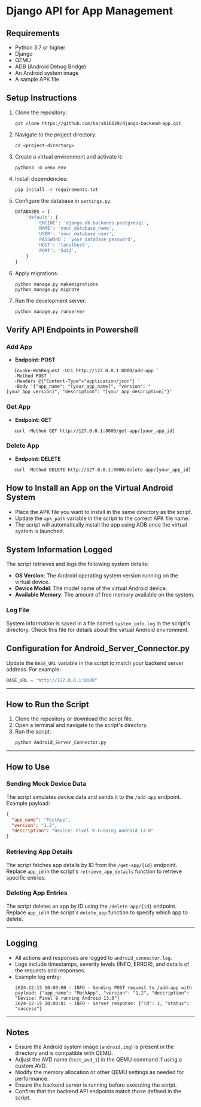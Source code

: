 # Django API for App Management

## Requirements

- Python 3.7 or higher
- Django
- QEMU 
- ADB (Android Debug Bridge) 
- An Android system image 
- A sample APK file 

## Setup Instructions

1. Clone the repository:
   ```
   git clone https://github.com/harsh16629/django-backend-app.git
   ```

2. Navigate to the project directory:
   ```
   cd <project-directory>
   ```

3. Create a virtual environment and activate it:
   ```
   python3 -m venv env
   ```

4. Install dependencies:
   ```
   pip install -r requirements.txt
   ```

5. Configure the database in `settings.py`:
   ```python
   DATABASES = {
       'default': {
           'ENGINE': 'django.db.backends.postgresql',
           'NAME': 'your_database_name',
           'USER': 'your_database_user',
           'PASSWORD': 'your_database_password',
           'HOST': 'localhost',
           'PORT': '5432',
       }
   }
   ```

6. Apply migrations:
   ```
   python manage.py makemigrations
   python manage.py migrate
   ```

7. Run the development server:
   ```
   python manage.py runserver
   ```

## Verify API Endpoints in Powershell

### Add App
- **Endpoint: POST**
```
   Invoke-WebRequest -Uri http://127.0.0.1:8000/add-app `
   -Method POST `
   -Headers @{"Content-Type"="application/json"} `
   -Body '{"app_name": "[your_app_name]", "version": "[your_app_version]", "description": "[your_app_description]"}'
```
### Get App
- **Endpoint: GET**
```
   curl -Method GET http://127.0.0.1:8000/get-app/[your_app_id]
```
### Delete App
- **Endpoint: DELETE**
```
   curl -Method DELETE http://127.0.0.1:8000/delete-app/[your_app_id]
```
## How to Install an App on the Virtual Android System

- Place the APK file you want to install in the same directory as the script.
- Update the `apk_path` variable in the script to the correct APK file name.
- The script will automatically install the app using ADB once the virtual system is launched.

## System Information Logged

The script retrieves and logs the following system details:

- **OS Version**: The Android operating system version running on the virtual device.
- **Device Model**: The model name of the virtual Android device.
- **Available Memory**: The amount of free memory available on the system.

### Log File

System information is saved in a file named `system_info.log` in the script's directory. Check this file for details about the virtual Android environment.

## Configuration for Android_Server_Connector.py

Update the `BASE_URL` variable in the script to match your backend server address. For example:
```python
BASE_URL = "http://127.0.0.1:8000"
```

---

## How to Run the Script

1. Clone the repository or download the script file.
2. Open a terminal and navigate to the script's directory.
3. Run the script:
   ```bash
   python Android_Server_Connector.py
   ```

---

## How to Use

### Sending Mock Device Data
The script simulates device data and sends it to the `/add-app` endpoint. Example payload:
```json
{
  "app_name": "TestApp",
  "version": "1.2",
  "description": "Device: Pixel 9 running Android 13.0"
}
```

### Retrieving App Details
The script fetches app details by ID from the `/get-app/{id}` endpoint. Replace `app_id` in the script's `retrieve_app_details` function to retrieve specific entries.

### Deleting App Entries
The script deletes an app by ID using the `/delete-app/{id}` endpoint. Replace `app_id` in the script's `delete_app` function to specify which app to delete.

---

## Logging

- All actions and responses are logged to `android_connector.log`.
- Logs include timestamps, severity levels (INFO, ERROR), and details of the requests and responses.
- Example log entry:
  ```
  2024-12-15 10:00:00 - INFO - Sending POST request to /add-app with payload: {"app_name": "MockApp", "version": "1.2", "description": "Device: Pixel 9 running Android 13.0"}
  2024-12-15 10:00:01 - INFO - Server response: {"id": 1, "status": "success"}
  ```

---
## Notes

- Ensure the Android system image (`android.img`) is present in the directory and is compatible with QEMU.
- Adjust the AVD name (`test_avd_1`) in the QEMU command if using a custom AVD.
- Modify the memory allocation or other QEMU settings as needed for performance.
- Ensure the backend server is running before executing the script.
- Confirm that the backend API endpoints match those defined in the script.
